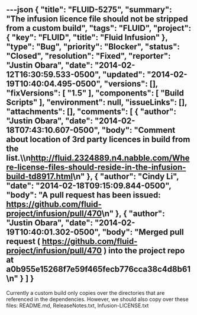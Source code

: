 ---json
{
  "title": "FLUID-5275",
  "summary": "The infusion licence file should not be stripped from a custom build",
  "tags": "FLUID",
  "project": {
    "key": "FLUID",
    "title": "Fluid Infusion"
  },
  "type": "Bug",
  "priority": "Blocker",
  "status": "Closed",
  "resolution": "Fixed",
  "reporter": "Justin Obara",
  "date": "2014-02-12T16:30:59.533-0500",
  "updated": "2014-02-19T10:40:04.495-0500",
  "versions": [],
  "fixVersions": [
    "1.5"
  ],
  "components": [
    "Build Scripts"
  ],
  "environment": null,
  "issueLinks": [],
  "attachments": [],
  "comments": [
    {
      "author": "Justin Obara",
      "date": "2014-02-18T07:43:10.607-0500",
      "body": "Comment about location of 3rd party licences in build from the list.\\\n<http://fluid.2324889.n4.nabble.com/Where-license-files-should-reside-in-the-infusion-build-td8917.html>\n"
    },
    {
      "author": "Cindy Li",
      "date": "2014-02-18T09:15:09.844-0500",
      "body": "A pull request has been issued: <https://github.com/fluid-project/infusion/pull/470>\n"
    },
    {
      "author": "Justin Obara",
      "date": "2014-02-19T10:40:01.302-0500",
      "body": "Merged pull request ( <https://github.com/fluid-project/infusion/pull/470> ) into the project repo at a0b955e15268f7e59f465fecb776cca38c4d8b61\n"
    }
  ]
}
---
Currently a custom build only copies over the directories that are referenced in the dependencies. However, we should also copy over these files: README.md, ReleaseNotes.txt, Infusion-LICENSE.txt

        